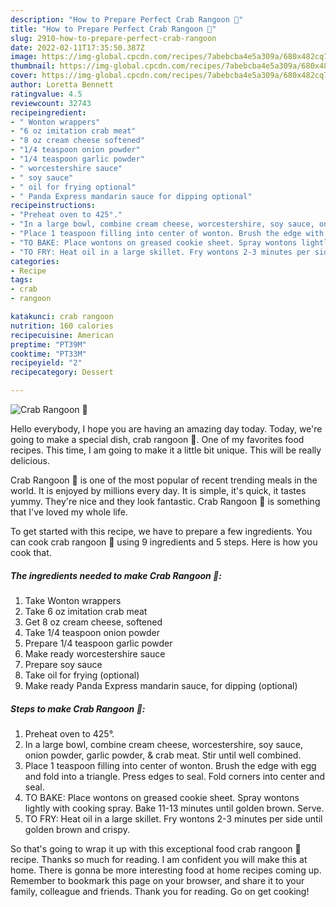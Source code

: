 ```yaml
---
description: "How to Prepare Perfect Crab Rangoon 🦀"
title: "How to Prepare Perfect Crab Rangoon 🦀"
slug: 2910-how-to-prepare-perfect-crab-rangoon
date: 2022-02-11T17:35:50.387Z
image: https://img-global.cpcdn.com/recipes/7abebcba4e5a309a/680x482cq70/crab-rangoon-recipe-main-photo.jpg
thumbnail: https://img-global.cpcdn.com/recipes/7abebcba4e5a309a/680x482cq70/crab-rangoon-recipe-main-photo.jpg
cover: https://img-global.cpcdn.com/recipes/7abebcba4e5a309a/680x482cq70/crab-rangoon-recipe-main-photo.jpg
author: Loretta Bennett
ratingvalue: 4.5
reviewcount: 32743
recipeingredient:
- " Wonton wrappers"
- "6 oz imitation crab meat"
- "8 oz cream cheese softened"
- "1/4 teaspoon onion powder"
- "1/4 teaspoon garlic powder"
- " worcestershire sauce"
- " soy sauce"
- " oil for frying optional"
- " Panda Express mandarin sauce for dipping optional"
recipeinstructions:
- "Preheat oven to 425°."
- "In a large bowl, combine cream cheese, worcestershire, soy sauce, onion powder, garlic powder, &amp; crab meat. Stir until well combined."
- "Place 1 teaspoon filling into center of wonton. Brush the edge with egg and fold into a triangle. Press edges to seal. Fold corners into center and seal."
- "TO BAKE: Place wontons on greased cookie sheet. Spray wontons lightly with cooking spray. Bake 11-13 minutes until golden brown. Serve."
- "TO FRY: Heat oil in a large skillet. Fry wontons 2-3 minutes per side until golden brown and crispy."
categories:
- Recipe
tags:
- crab
- rangoon

katakunci: crab rangoon 
nutrition: 160 calories
recipecuisine: American
preptime: "PT39M"
cooktime: "PT33M"
recipeyield: "2"
recipecategory: Dessert

---
```



![Crab Rangoon 🦀](https://img-global.cpcdn.com/recipes/7abebcba4e5a309a/680x482cq70/crab-rangoon-recipe-main-photo.jpg)

Hello everybody, I hope you are having an amazing day today. Today, we're going to make a special dish, crab rangoon 🦀. One of my favorites food recipes. This time, I am going to make it a little bit unique. This will be really delicious.



Crab Rangoon 🦀 is one of the most popular of recent trending meals in the world. It is enjoyed by millions every day. It is simple, it's quick, it tastes yummy. They're nice and they look fantastic. Crab Rangoon 🦀 is something that I've loved my whole life.


To get started with this recipe, we have to prepare a few ingredients. You can cook crab rangoon 🦀 using 9 ingredients and 5 steps. Here is how you cook that.

<!--inarticleads1-->

##### The ingredients needed to make Crab Rangoon 🦀:

1. Take  Wonton wrappers
1. Take 6 oz imitation crab meat
1. Get 8 oz cream cheese, softened
1. Take 1/4 teaspoon onion powder
1. Prepare 1/4 teaspoon garlic powder
1. Make ready  worcestershire sauce
1. Prepare  soy sauce
1. Take  oil for frying (optional)
1. Make ready  Panda Express mandarin sauce, for dipping (optional)




<!--inarticleads2-->

##### Steps to make Crab Rangoon 🦀:

1. Preheat oven to 425°.
1. In a large bowl, combine cream cheese, worcestershire, soy sauce, onion powder, garlic powder, &amp; crab meat. Stir until well combined.
1. Place 1 teaspoon filling into center of wonton. Brush the edge with egg and fold into a triangle. Press edges to seal. Fold corners into center and seal.
1. TO BAKE: Place wontons on greased cookie sheet. Spray wontons lightly with cooking spray. Bake 11-13 minutes until golden brown. Serve.
1. TO FRY: Heat oil in a large skillet. Fry wontons 2-3 minutes per side until golden brown and crispy.




So that's going to wrap it up with this exceptional food crab rangoon 🦀 recipe. Thanks so much for reading. I am confident you will make this at home. There is gonna be more interesting food at home recipes coming up. Remember to bookmark this page on your browser, and share it to your family, colleague and friends. Thank you for reading. Go on get cooking!
